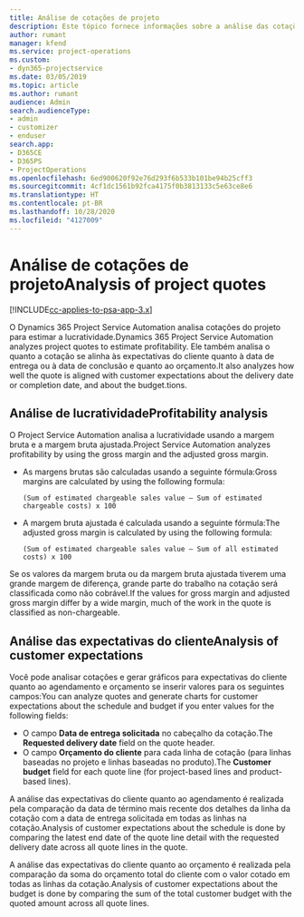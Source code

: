 ```yaml
---
title: Análise de cotações de projeto
description: Este tópico fornece informações sobre a análise das cotações do projeto.
author: rumant
manager: kfend
ms.service: project-operations
ms.custom:
- dyn365-projectservice
ms.date: 03/05/2019
ms.topic: article
ms.author: rumant
audience: Admin
search.audienceType:
- admin
- customizer
- enduser
search.app:
- D365CE
- D365PS
- ProjectOperations
ms.openlocfilehash: 6ed900620f92e76d293f6b533b101be94b25cff3
ms.sourcegitcommit: 4cf1dc1561b92fca4175f0b3813133c5e63ce8e6
ms.translationtype: HT
ms.contentlocale: pt-BR
ms.lasthandoff: 10/28/2020
ms.locfileid: "4127009"
---
```

# <a name="analysis-of-project-quotes"></a><span data-ttu-id="a522c-103">Análise de cotações de projeto</span><span class="sxs-lookup"><span data-stu-id="a522c-103">Analysis of project quotes</span></span>

[!INCLUDE[cc-applies-to-psa-app-3.x](../includes/cc-applies-to-psa-app-3x.md)]

<span data-ttu-id="a522c-104">O Dynamics 365 Project Service Automation analisa cotações do projeto para estimar a lucratividade.</span><span class="sxs-lookup"><span data-stu-id="a522c-104">Dynamics 365 Project Service Automation analyzes project quotes to estimate profitability.</span></span> <span data-ttu-id="a522c-105">Ele também analisa o quanto a cotação se alinha às expectativas do cliente quanto à data de entrega ou à data de conclusão e quanto ao orçamento.</span><span class="sxs-lookup"><span data-stu-id="a522c-105">It also analyzes how well the quote is aligned with customer expectations about the delivery date or completion date, and about the budget.tions.</span></span>

## <a name="profitability-analysis"></a><span data-ttu-id="a522c-106">Análise de lucratividade</span><span class="sxs-lookup"><span data-stu-id="a522c-106">Profitability analysis</span></span>

<span data-ttu-id="a522c-107">O Project Service Automation analisa a lucratividade usando a margem bruta e a margem bruta ajustada.</span><span class="sxs-lookup"><span data-stu-id="a522c-107">Project Service Automation analyzes profitability by using the gross margin and the adjusted gross margin.</span></span>

- <span data-ttu-id="a522c-108">As margens brutas são calculadas usando a seguinte fórmula:</span><span class="sxs-lookup"><span data-stu-id="a522c-108">Gross margins are calculated by using the following formula:</span></span>

  `
    (Sum of estimated chargeable sales value – Sum of estimated chargeable costs) x 100
  `
- <span data-ttu-id="a522c-109">A margem bruta ajustada é calculada usando a seguinte fórmula:</span><span class="sxs-lookup"><span data-stu-id="a522c-109">The adjusted gross margin is calculated by using the following formula:</span></span>

  `
    (Sum of estimated chargeable sales value – Sum of all estimated costs) x 100
  `

<span data-ttu-id="a522c-110">Se os valores da margem bruta ou da margem bruta ajustada tiverem uma grande margem de diferença, grande parte do trabalho na cotação será classificada como não cobrável.</span><span class="sxs-lookup"><span data-stu-id="a522c-110">If the values for gross margin and adjusted gross margin differ by a wide margin, much of the work in the quote is classified as non-chargeable.</span></span>

## <a name="analysis-of-customer-expectations"></a><span data-ttu-id="a522c-111">Análise das expectativas do cliente</span><span class="sxs-lookup"><span data-stu-id="a522c-111">Analysis of customer expectations</span></span>

<span data-ttu-id="a522c-112">Você pode analisar cotações e gerar gráficos para expectativas do cliente quanto ao agendamento e orçamento se inserir valores para os seguintes campos:</span><span class="sxs-lookup"><span data-stu-id="a522c-112">You can analyze quotes and generate charts for customer expectations about the schedule and budget if you enter values for the following fields:</span></span>

- <span data-ttu-id="a522c-113">O campo **Data de entrega solicitada** no cabeçalho da cotação.</span><span class="sxs-lookup"><span data-stu-id="a522c-113">The **Requested delivery date** field on the quote header.</span></span>
- <span data-ttu-id="a522c-114">O campo **Orçamento do cliente** para cada linha de cotação (para linhas baseadas no projeto e linhas baseadas no produto).</span><span class="sxs-lookup"><span data-stu-id="a522c-114">The **Customer budget** field for each quote line (for project-based lines and product-based lines).</span></span>

<span data-ttu-id="a522c-115">A análise das expectativas do cliente quanto ao agendamento é realizada pela comparação da data de término mais recente dos detalhes da linha da cotação com a data de entrega solicitada em todas as linhas na cotação.</span><span class="sxs-lookup"><span data-stu-id="a522c-115">Analysis of customer expectations about the schedule is done by comparing the latest end date of the quote line detail with the requested delivery date across all quote lines in the quote.</span></span>

<span data-ttu-id="a522c-116">A análise das expectativas do cliente quanto ao orçamento é realizada pela comparação da soma do orçamento total do cliente com o valor cotado em todas as linhas da cotação.</span><span class="sxs-lookup"><span data-stu-id="a522c-116">Analysis of customer expectations about the budget is done by comparing the sum of the total customer budget with the quoted amount across all quote lines.</span></span>
